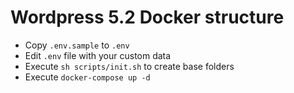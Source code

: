 # Wordpress 5.2 Docker structure

- Copy `.env.sample` to `.env`
- Edit `.env` file with your custom data
- Execute `sh scripts/init.sh` to create base folders
- Execute `docker-compose up -d`
